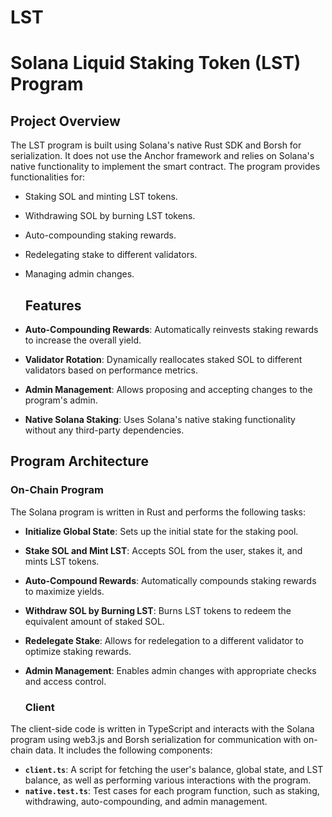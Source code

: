 # LST
# Solana Liquid Staking Token (LST) Program 

## Project Overview
The LST program is built using Solana's native Rust SDK and Borsh for serialization. It does not use the Anchor framework and relies on Solana's native functionality to implement the smart contract. The program provides functionalities for:
- Staking SOL and minting LST tokens.
- Withdrawing SOL by burning LST tokens.
- Auto-compounding staking rewards.
- Redelegating stake to different validators.
- Managing admin changes.

  ## Features
- **Auto-Compounding Rewards**: Automatically reinvests staking rewards to increase the overall yield.
- **Validator Rotation**: Dynamically reallocates staked SOL to different validators based on performance metrics.
- **Admin Management**: Allows proposing and accepting changes to the program's admin.
- **Native Solana Staking**: Uses Solana's native staking functionality without any third-party dependencies.

 ## Program Architecture

### On-Chain Program

The Solana program is written in Rust and performs the following tasks:

- **Initialize Global State**: Sets up the initial state for the staking pool.
- **Stake SOL and Mint LST**: Accepts SOL from the user, stakes it, and mints LST tokens.
- **Auto-Compound Rewards**: Automatically compounds staking rewards to maximize yields.
- **Withdraw SOL by Burning LST**: Burns LST tokens to redeem the equivalent amount of staked SOL.
- **Redelegate Stake**: Allows for redelegation to a different validator to optimize staking rewards.
- **Admin Management**: Enables admin changes with appropriate checks and access control.

  ### Client

The client-side code is written in TypeScript and interacts with the Solana program using web3.js and Borsh serialization for communication with on-chain data. It includes the following components:

- **`client.ts`**: A script for fetching the user's balance, global state, and LST balance, as well as performing various interactions with the program.
- **`native.test.ts`**: Test cases for each program function, such as staking, withdrawing, auto-compounding, and admin management.


